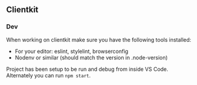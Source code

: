 ## Clientkit

### Dev

When working on clientkit make sure you have the following tools installed:

   - For your editor: eslint, stylelint, browserconfig
   - Nodenv or similar (should match the version in .node-version)

Project has been setup to be run and debug from inside VS Code. Alternately you can run `npm start`.